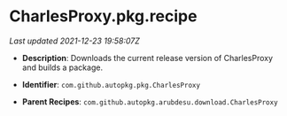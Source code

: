 # CharlesProxy.pkg.recipe

_Last updated 2021-12-23 19:58:07Z_

- **Description**: Downloads the current release version of CharlesProxy and builds a package.

- **Identifier**: `com.github.autopkg.pkg.CharlesProxy`

- **Parent Recipes**: `com.github.autopkg.arubdesu.download.CharlesProxy`